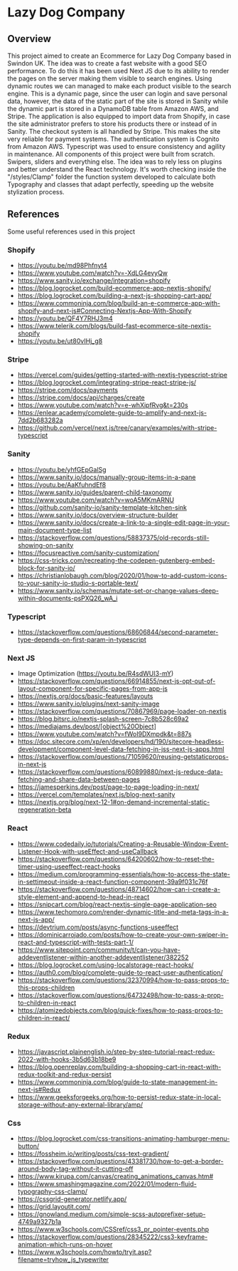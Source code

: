 # Lazy Dog Company

## Overview
This project aimed to create an Ecommerce for Lazy Dog Company based in Swindon UK. The idea was to create a fast website with a good SEO performance. To do this it has been used Next JS due to its ability to render the pages on the server making them visible to search engines. Using dynamic routes we can managed to make each product visible to the search engine. 
This is a dynamic page, since the user can login and save personal data, however, the data of the static part of the site is stored in Sanity while the dynamic part is stored in a DynamoDB table from Amazon AWS, and Stripe. The application is also equipped to import data from Shopify, in case the site administrator prefers to store his products there or instead of in Sanity.
The checkout system is all handled by Stripe. This makes the site very reliable for payment systems.
The authentication system is Cognito from Amazon AWS.
Typescript was used to ensure consistency and agility in maintenance. 
All components of this project were built from scratch. Swipers, sliders and everything else. The idea was to rely less on plugins and better understand the React technology. 
It's worth checking inside the "/styles/Clamp" folder the function system developed to calculate both Typography and classes that adapt perfectly, speeding up the website stylization process. 

## References

Some useful references used in this project

### Shopify
- https://youtu.be/md98Phfnyt4
- https://www.youtube.com/watch?v=-XdLG4evyQw
- https://www.sanity.io/exchange/integration=shopify
- https://blog.logrocket.com/build-ecommerce-app-nextjs-shopify/
- https://blog.logrocket.com/building-a-next-js-shopping-cart-app/
- https://www.commoninja.com/blog/build-an-e-commerce-app-with-shopify-and-next-js#Connecting-Nextjs-App-With-Shopify
- https://youtu.be/QF4Y7RHJ3m4
- https://www.telerik.com/blogs/build-fast-ecommerce-site-nextjs-shopify
- https://youtu.be/ut80vIHj_g8

### Stripe
- https://vercel.com/guides/getting-started-with-nextjs-typescript-stripe
- https://blog.logrocket.com/integrating-stripe-react-stripe-js/
- https://stripe.com/docs/payments
- https://stripe.com/docs/api/charges/create
- https://www.youtube.com/watch?v=e-whXipfRvg&t=230s
- https://enlear.academy/complete-guide-to-amplify-and-next-js-7dd2b683282a
- https://github.com/vercel/next.js/tree/canary/examples/with-stripe-typescript

### Sanity
- https://youtu.be/yhfGEpGalSg
- https://www.sanity.io/docs/manually-group-items-in-a-pane
- https://youtu.be/AaKfuhndEf8
- https://www.sanity.io/guides/parent-child-taxonomy
- https://www.youtube.com/watch?v=woA5MKmARNU
- https://github.com/sanity-io/sanity-template-kitchen-sink
- https://www.sanity.io/docs/overview-structure-builder
- https://www.sanity.io/docs/create-a-link-to-a-single-edit-page-in-your-main-document-type-list
- https://stackoverflow.com/questions/58837375/old-records-still-showing-on-sanity
- https://focusreactive.com/sanity-customization/
- https://css-tricks.com/recreating-the-codepen-gutenberg-embed-block-for-sanity-io/
- https://christianlobaugh.com/blog/2020/01/how-to-add-custom-icons-to-your-sanity-io-studio-s-portable-text/
- https://www.sanity.io/schemas/mutate-set-or-change-values-deep-within-documents-psPXQ26_wA_i

### Typescript
- https://stackoverflow.com/questions/68606844/second-parameter-type-depends-on-first-param-in-typescript

### Next JS
- Image Optimization (https://youtu.be/R4sdWUI3-mY)
- https://stackoverflow.com/questions/66914855/next-js-opt-out-of-layout-component-for-specific-pages-from-app-js
- https://nextjs.org/docs/basic-features/layouts
- https://www.sanity.io/plugins/next-sanity-image
- https://stackoverflow.com/questions/70867969/page-loader-on-nextjs
- https://blog.bitsrc.io/nextjs-splash-screen-7c8b528c69a2
- https://mediajams.dev/post/[object%20Object]
- https://www.youtube.com/watch?v=fWoI9DXmpdk&t=887s
- https://doc.sitecore.com/xp/en/developers/hd/190/sitecore-headless-development/component-level-data-fetching-in-jss-next-js-apps.html
- https://stackoverflow.com/questions/71059620/reusing-getstaticprops-in-next-js
- https://stackoverflow.com/questions/60899880/next-js-reduce-data-fetching-and-share-data-between-pages
- https://jamesperkins.dev/post/page-to-page-loading-in-next/
- https://vercel.com/templates/next.js/blog-next-sanity
- https://nextjs.org/blog/next-12-1#on-demand-incremental-static-regeneration-beta

### React 
- https://www.codedaily.io/tutorials/Creating-a-Reusable-Window-Event-Listener-Hook-with-useEffect-and-useCallback
- https://stackoverflow.com/questions/64200602/how-to-reset-the-timer-using-useeffect-react-hooks
- https://medium.com/programming-essentials/how-to-access-the-state-in-settimeout-inside-a-react-function-component-39a9f031c76f
- https://stackoverflow.com/questions/48714602/how-can-i-create-a-style-element-and-append-to-head-in-react
- https://snipcart.com/blog/react-nextjs-single-page-application-seo
- https://www.techomoro.com/render-dynamic-title-and-meta-tags-in-a-next-js-app/
- https://devtrium.com/posts/async-functions-useeffect
- https://dominicarrojado.com/posts/how-to-create-your-own-swiper-in-react-and-typescript-with-tests-part-1/
- https://www.sitepoint.com/community/t/can-you-have-addeventlistener-within-another-addeventlistener/382252
- https://blog.logrocket.com/using-localstorage-react-hooks/
- https://auth0.com/blog/complete-guide-to-react-user-authentication/
- https://stackoverflow.com/questions/32370994/how-to-pass-props-to-this-props-children
- https://stackoverflow.com/questions/64732498/how-to-pass-a-prop-to-children-in-react
- https://atomizedobjects.com/blog/quick-fixes/how-to-pass-props-to-children-in-react/


### Redux
- https://javascript.plainenglish.io/step-by-step-tutorial-react-redux-2022-with-hooks-3b5d63b18be9
- https://blog.openreplay.com/building-a-shopping-cart-in-react-with-redux-toolkit-and-redux-persist
- https://www.commoninja.com/blog/guide-to-state-management-in-next-js#Redux
- https://www.geeksforgeeks.org/how-to-persist-redux-state-in-local-storage-without-any-external-library/amp/

### Css
- https://blog.logrocket.com/css-transitions-animating-hamburger-menu-button/
- https://fossheim.io/writing/posts/css-text-gradient/
- https://stackoverflow.com/questions/43381730/how-to-get-a-border-around-body-tag-without-it-cutting-off
- https://www.kirupa.com/canvas/creating_animations_canvas.htm#
- https://www.smashingmagazine.com/2022/01/modern-fluid-typography-css-clamp/
- https://cssgrid-generator.netlify.app/
- https://grid.layoutit.com/
- https://gnowland.medium.com/simple-scss-autoprefixer-setup-4749a9327b1a
- https://www.w3schools.com/CSSref/css3_pr_pointer-events.php
- https://stackoverflow.com/questions/28345222/css3-keyframe-animation-which-runs-on-hover
- https://www.w3schools.com/howto/tryit.asp?filename=tryhow_js_typewriter
